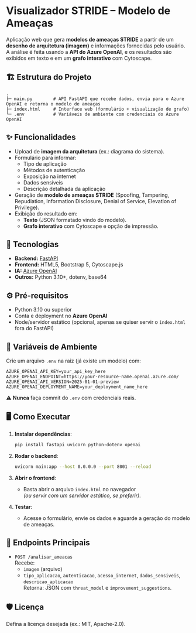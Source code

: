 # Visualizador STRIDE – Modelo de Ameaças

Aplicação web que gera **modelos de ameaças STRIDE** a partir de um **desenho de arquitetura (imagem)** e informações fornecidas pelo usuário.  
A análise é feita usando a **API do Azure OpenAI**, e os resultados são exibidos em texto e em um **grafo interativo** com Cytoscape.

## 🏗️ Estrutura do Projeto

```
.
├─ main.py        # API FastAPI que recebe dados, envia para o Azure OpenAI e retorna o modelo de ameaças
├─ index.html     # Interface web (formulário + visualização de grafo)
└─ .env           # Variáveis de ambiente com credenciais do Azure OpenAI
```

## ✨ Funcionalidades

- Upload de **imagem da arquitetura** (ex.: diagrama do sistema).  
- Formulário para informar:
  - Tipo de aplicação
  - Métodos de autenticação
  - Exposição na internet
  - Dados sensíveis
  - Descrição detalhada da aplicação
- Geração de **modelo de ameaças STRIDE** (Spoofing, Tampering, Repudiation, Information Disclosure, Denial of Service, Elevation of Privilege).
- Exibição do resultado em:
  - **Texto** (JSON formatado vindo do modelo).
  - **Grafo interativo** com Cytoscape e opção de impressão.

## 🚀 Tecnologias

- **Backend:** [FastAPI](https://fastapi.tiangolo.com/)  
- **Frontend:** HTML5, Bootstrap 5, Cytoscape.js  
- **IA:** [Azure OpenAI](https://learn.microsoft.com/azure/ai-services/openai/overview)  
- **Outros:** Python 3.10+, dotenv, base64

## ⚙️ Pré-requisitos

- Python 3.10 ou superior
- Conta e deployment no **Azure OpenAI**
- Node/servidor estático (opcional, apenas se quiser servir o `index.html` fora do FastAPI)

## 🔑 Variáveis de Ambiente

Crie um arquivo `.env` na raiz (já existe um modelo) com:

```env
AZURE_OPENAI_API_KEY=your_api_key_here
AZURE_OPENAI_ENDPOINT=https://your-resource-name.openai.azure.com/
AZURE_OPENAI_API_VERSION=2025-01-01-preview
AZURE_OPENAI_DEPLOYMENT_NAME=your_deployment_name_here
```

⚠️ **Nunca** faça commit do `.env` com credenciais reais.

## 🖥️ Como Executar

1. **Instalar dependências**:

   ```bash
   pip install fastapi uvicorn python-dotenv openai
   ```

2. **Rodar o backend**:

   ```bash
   uvicorn main:app --host 0.0.0.0 --port 8001 --reload
   ```

3. **Abrir o frontend**:

   - Basta abrir o arquivo `index.html` no navegador  
     *(ou servir com um servidor estático, se preferir)*.

4. **Testar**:

   - Acesse o formulário, envie os dados e aguarde a geração do modelo de ameaças.

## 📂 Endpoints Principais

- `POST /analisar_ameacas`  
  Recebe:
  - `imagem` (arquivo)
  - `tipo_aplicacao`, `autenticacao`, `acesso_internet`, `dados_sensiveis`, `descricao_aplicacao`  
  Retorna: JSON com `threat_model` e `improvement_suggestions`.

## 🛡️ Licença

Defina a licença desejada (ex.: MIT, Apache-2.0).  
